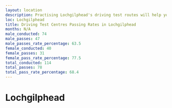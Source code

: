```yaml
---
layout: location
description: Practising Lochgilphead's driving test routes will help you become more confident in your gear-changing abilities.
loc: Lochgilphead
title: Driving Test Centres Passing Rates in Lochgilphead
months: N/A
male_conducted: 74
male_passes: 47
male_passes_rate_percentage: 63.5
female_conducted: 40
female_passes: 31
female_pass_rate_percentage: 77.5
total_conducted: 114
total_passes: 78
total_pass_rate_percentage: 68.4
---
```


# Lochgilphead
